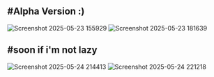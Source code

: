 #Alpha Version :)
--

![Screenshot 2025-05-23 155929](https://github.com/user-attachments/assets/82a6ce50-1a04-4a77-a3ef-fad802b682aa)
![Screenshot 2025-05-23 181639](https://github.com/user-attachments/assets/d6884f63-a2d5-4a87-84bc-6fe46e9a8fde)


#soon if i'm not lazy
--

![Screenshot 2025-05-24 214413](https://github.com/user-attachments/assets/caad59ab-7fba-4eb1-ae8f-bbc335b19c59)
![Screenshot 2025-05-24 221218](https://github.com/user-attachments/assets/d20bdd8e-aec1-46cf-b8db-a39d8d107b82)

